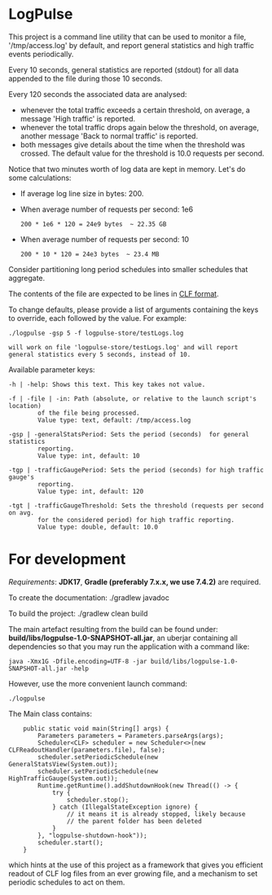# LogPulse

This project is a command line utility that can be used to monitor a file, 
'/tmp/access.log' by default, and report general statistics and high traffic 
events periodically.

Every 10 seconds, general statistics are reported (stdout) for all data 
appended to the file during those 10 seconds. 

Every 120 seconds the associated data are analysed: 

  - whenever the total traffic exceeds a certain threshold, on average, 
    a message 'High traffic' is reported. 
  - whenever the total traffic drops again below the threshold, on average, 
    another message 'Back to normal traffic' is reported. 
  - both messages give details about the time when the threshold was crossed. 
    The default value for the  threshold is 10.0 requests per second. 

Notice that two minutes worth of log data are kept in memory. Let's do some
calculations:

- If average log line size in bytes: 200.
- When average number of requests per second: 1e6
  
  
      200 * 1e6 * 120 = 24e9 bytes  ~ 22.35 GB
    
- When average number of requests per second: 10    

    
      200 * 10 * 120 = 24e3 bytes  ~ 23.4 MB
                    
Consider partitioning long period schedules into smaller schedules that aggregate.

The contents of the file are expected to be lines in 
[CLF format](https://publib.boulder.ibm.com/tividd/td/ITWSA/ITWSA_info45/en_US/HTML/guide/c-logs.html#common).
                    
To change defaults, please provide a list of arguments containing the keys to 
override, each followed by the value. For example:

    ./logpulse -gsp 5 -f logpulse-store/testLogs.log                         
    
    will work on file 'logpulse-store/testLogs.log' and will report 
    general statistics every 5 seconds, instead of 10.

Available parameter keys:

    -h | -help: Shows this text. This key takes not value.
                    
    -f | -file | -in: Path (absolute, or relative to the launch script's location) 
            of the file being processed. 
            Value type: text, default: /tmp/access.log
                            
    -gsp | -generalStatsPeriod: Sets the period (seconds)  for general statistics 
            reporting. 
            Value type: int, default: 10
                             
    -tgp | -trafficGaugePeriod: Sets the period (seconds) for high traffic gauge's 
            reporting. 
            Value type: int, default: 120
                            
    -tgt | -trafficGaugeThreshold: Sets the threshold (requests per second on avg. 
            for the considered period) for high traffic reporting. 
            Value type: double, default: 10.0 

# For development

_Requirements_: **JDK17**, **Gradle (preferably 7.x.x, we use 7.4.2)** are required.

To create the documentation: ./gradlew javadoc

To build the project:        ./gradlew clean build

The main artefact resulting from the build can be found under: **build/libs/logpulse-1.0-SNAPSHOT-all.jar**,
an uberjar containing all dependencies so that you may run the application with a command like:

    java -Xmx1G -Dfile.encoding=UTF-8 -jar build/libs/logpulse-1.0-SNAPSHOT-all.jar -help
    
However, use the more convenient launch command: 

    ./logpulse

The Main class contains:

    
        public static void main(String[] args) {
            Parameters parameters = Parameters.parseArgs(args);
            Scheduler<CLF> scheduler = new Scheduler<>(new CLFReadoutHandler(parameters.file), false);
            scheduler.setPeriodicSchedule(new GeneralStatsView(System.out));
            scheduler.setPeriodicSchedule(new HighTrafficGauge(System.out));
            Runtime.getRuntime().addShutdownHook(new Thread(() -> {
                try {
                    scheduler.stop();
                } catch (IllegalStateException ignore) {
                    // it means it is already stopped, likely because
                    // the parent folder has been deleted
                }
            }, "logpulse-shutdown-hook"));
            scheduler.start();
        }
        
which hints at the use of this project as a framework that gives you
efficient readout of CLF log files from an ever growing file, and a 
mechanism to set periodic schedules to act on them.
        